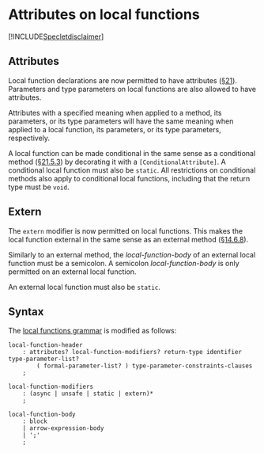 # Attributes on local functions

[!INCLUDE[Specletdisclaimer](~/docs/csharp/includes/speclet-disclaimer.md.md)]

## Attributes

Local function declarations are now permitted to have attributes ([§21](https://github.com/dotnet/csharpstandard/blob/draft-v6/standard/attributes.md#21-attributes)). Parameters and type parameters on local functions are also allowed to have attributes.

Attributes with a specified meaning when applied to a method, its parameters, or its type parameters will have the same meaning when applied to a local function, its parameters, or its type parameters, respectively.

A local function can be made conditional in the same sense as a conditional method ([§21.5.3](https://github.com/dotnet/csharpstandard/blob/draft-v6/standard/attributes.md#2153-the-conditional-attribute)) by decorating it with a `[ConditionalAttribute]`. A conditional local function must also be `static`. All restrictions on conditional methods also apply to conditional local functions, including that the return type must be `void`.

## Extern

The `extern` modifier is now permitted on local functions. This makes the local function external in the same sense as an external method ([§14.6.8](https://github.com/dotnet/csharpstandard/blob/draft-v6/standard/classes.md#1468-external-methods)).

Similarly to an external method, the *local-function-body* of an external local function must be a semicolon. A semicolon *local-function-body* is only permitted on an external local function. 

An external local function must also be `static`.

## Syntax

The [local functions grammar](../csharp-7.0/local-functions.md#syntax-grammar) is modified as follows:
```
local-function-header
    : attributes? local-function-modifiers? return-type identifier type-parameter-list?
        ( formal-parameter-list? ) type-parameter-constraints-clauses
    ;

local-function-modifiers
    : (async | unsafe | static | extern)*
    ;

local-function-body
    : block
    | arrow-expression-body
    | ';'
    ;
```
